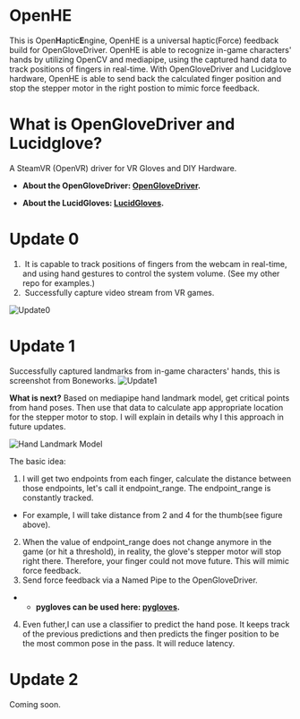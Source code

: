 # OpenHE
This is Open**H**aptic**E**ngine, OpenHE is a universal haptic(Force) feedback build for OpenGloveDriver. OpenHE is able to recognize in-game characters' hands by utilizing OpenCV and mediapipe, using the captured hand data to track positions of fingers in real-time. With OpenGloveDriver and Lucidglove hardware, OpenHE is able to send back the calculated finger position and stop the stepper motor in the right postion to mimic force feedback. 

# What is OpenGloveDriver and Lucidglove?
A SteamVR (OpenVR) driver for VR Gloves and DIY Hardware. 

- **About the OpenGloveDriver: [OpenGloveDriver](https://github.com/LucidVR/opengloves-driver).** 

- **About the LucidGloves: [LucidGloves](https://github.com/LucidVR/lucidgloves).** 

# Update 0

1.  It is capable to track positions of fingers from the webcam in real-time, and using hand gestures to control the system volume. (See my other repo for examples.)
2.  Successfully capture video stream from VR games.

![Update0](https://github.com/RyanPiao/WindowCapture/blob/main/screenshots/WindowCapture.png)

# Update 1
Successfully captured landmarks from in-game characters' hands, this is screenshot from Boneworks.
![Update1](https://github.com/RyanPiao/WindowCapture/blob/main/screenshots/in-game-hand-tranking.png)

**What is next?**
Based on mediapipe hand landmark model, get critical points from hand poses. Then use that data to calculate app appropriate location for the stepper motor to stop. I will explain in details why I this approach in future updates. 

![Hand Landmark Model](https://google.github.io/mediapipe/images/mobile/hand_landmarks.png) 

The basic idea:
1. I will get two endpoints from each finger, calculate the distance between those endpoints, let's call it endpoint_range. The endpoint_range is constantly tracked.
 - For example, I will take distance from 2 and 4 for the thumb(see figure above).
2. When the value of endpoint_range does not change anymore in the game (or hit a threshold), in reality, the glove's stepper motor will stop right there. Therefore, your finger could not move future. This will mimic force feedback. 
3. Send force feedback via a Named Pipe to the OpenGloveDriver. 
 - - **pygloves can be used here: [pygloves](https://github.com/PerlinWarp/pygloves).** 
4. Even futher,I can use a classifier to predict the hand pose. It keeps track of the previous predictions and then predicts the finger position to be the most common pose in the pass. It will reduce latency.

# Update 2
Coming soon.
